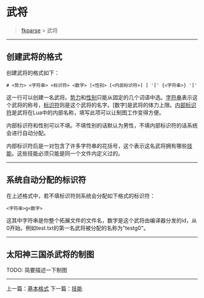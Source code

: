 # 武将

> [fkparse](./index.md) > 武将

___

## 创建武将的格式

创建武将的格式如下：

```
# <势力> <字符串> <标识符> <数字> [<性别> [<内部标识符>] ] '[' {<字符串>} ']'
```

这一行可以创建一名武将。[势力](./lexical.md#势力)和[性别](./lexical.md#性别)只能从固定的几个词语中选。[字符串](./lexical.md#字符串)表示这个武将的称号，[标识符](./lexical.md#标识符)则是这个武将的名字。[数字]是武将的体力上限。[内部标识符](./lexical.md#内部标识符)是武将在Lua中的内部名称，填写此项可以让制图工作变得方便。

内部标识符和性别可以不填。不填性别的话默认为男性，不填内部标识符的话系统会进行自动分配。

内部标识符后是一对包含了许多字符串的花括号，这个表示这名武将拥有哪些[技能](./02-skill.md)。这些技能必须只能是同一个文件内定义过的。

___

## 系统自动分配的标识符

在上述格式中，若不填标识符则系统会分配如下格式的标识符：

```
<字符串>g<数字>
```

这其中字符串是你整个拓展文件的文件名，数字是这个武将由编译器分发的id，从0开始。例如test.txt的第一名武将被分配的名称为"testg0"。

___

## 太阳神三国杀武将的制图

TODO: 简要描述一下制图

___

上一篇：[基本格式](./00-basic.md)
下一篇：[技能](./02-skill.md)
